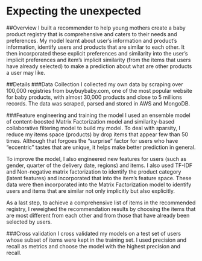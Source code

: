 # Expecting the unexpected
##Overview
I built a recommender to help young mothers create a baby product registry that is comprehensive and caters to their needs and preferences. My model learnt about user’s information and product’s information, identify users and products that are similar to each other. It then incorporated these explicit preferences and similarity into the user’s implicit preferences and item’s implicit similarity (from the items that users have already selected) to make a prediction about what are other products a user may like.

##Details
###Data Collection
I collected my own data by scraping over 100,000 registries from buybuybaby.com, one of the most popular website for baby products, with almost 30,000 products and close to 5 millions records. The data was scraped, parsed and stored in AWS and MongoDB. 

###Feature engineering and training the model
I used an ensemble model of content-boosted Matrix Factorization model and similarity-based collaborative filtering model to build my model. To deal with sparsity, I reduce my items space (products) by drop items that appear few than 50 times. Although that forgoes the “surprise” factor for users who have “eccentric” tastes that are unique, it helps make better prediction in general.

To improve the model, I also engineered new features for users (such as gender, quarter of the delivery date, regions) and items. I also used TF-IDF and Non-negative matrix factorization to identify the product category (latent features) and incorporated that into the item’s feature space. These data were then incorporated into the Matrix Factorization model to identify users and items that are similar not only implicitly but also explicitly.

As a last step, to achieve a comprehensive list of items in the recommended registry, I reweighed the recommendation results by choosing the items that are most different from each other and from those that have already been selected by users.

###Cross validation
I cross validated my models on a test set of users whose subset of items were kept in the training set. I used precision and recall as metrics and choose the model with the highest precision and recall.

